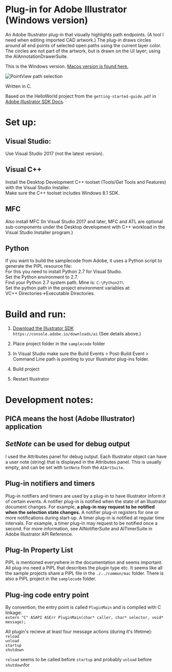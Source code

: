 # Plug-in for Adobe Illustrator (Windows version)
An Adobe Illustrator plug-in that visually highlights path endpoints. (A tool I need when editing imported CAD artwork.) The plug-in draws circles around all end points of selected open paths using the current layer color. The circles are not part of the artwork, but is drawn on the UI layer; using the AIAnnotationDrawerSuite. 

This is the Windows version. [Macos version is found here.](https://github.com/superpanic/PointView)

![PointView path selection](http://superpanic.com/pointview/pvart.png)

Written in C.  

Based on the HelloWorld project from the `getting-started-guide.pdf` in [Adobe Illustrator SDK Docs](https://console.adobe.io/downloads/ai).  

# Set up:

## Visual Studio:
Use Visual Studio 2017 (not the latest version).  

## Visual C++  
Install the Desktop Development C++ toolset (Tools/Get Tools and Features) with the Visual Studio Installer.  
Make sure the C++ toolset includes Windows 8.1 SDK.  

## MFC  
Also install MFC (In Visual Studio 2017 and later, MFC and ATL are optional sub-components under the Desktop development with C++ workload in the Visual Studio Installer program.)  

## Python
If you want to build the samplecode from Adobe, it uses a Python script to generate the PiPL resource file:  
For this you need to install Python 2.7 for Visual Studio.  
Set the Python environment to 2.7.  
Find your Python 2.7 system path. Mine is: `C:\Python27\`  
Set the python path in the project environment variables at:  
VC++ Directories->Executable Directories.

# Build and run:

1. [Download the Illustrator SDK](https://console.adobe.io/downloads/ai)  
`https://console.adobe.io/downloads/ai`
(See details above.)  

2. Place project folder in the `samplecode` folder

3. In Visual Studio make sure the Build Events > Post-Build Event > Command Line path is pointing to your Illustrator plug-ins folder.

4. Build project

5. Restart Illustrator

# Development notes:

## PICA means the host (Adobe Illustrator) application

## *SetNote* can be used for debug output
I used the Attributes panel for debug output. Each Illustrator object can have a user note (string) that is displayed in the Attributes panel. This is usually empty, and can be set with `SetNote` from the `AIArtSuite`.

## Plug-in notifiers and timers
Plug-in notifiers and timers are used by a plug-in to have Illustrator inform it of certain events.
A notifier plug-in is notified when the state of an Illustrator document changes. For example, **a plug-in may request to be notified when the selection state changes.** A notifier plug-in registers for one or more notifications during start-up.
A timer plug-in is notified at regular time intervals. For example, a timer plug-in may request to be notified
once a second.
For more information, see AINotifierSuite and AITimerSuite in Adobe Illustrator API Reference.

## Plug-In Property List
PiPL is mentioned everywhere in the documentation and seems important. All plug-ins need a PiPL that describes the plugin type etc.
It seems like all the sample projects share a PiPL file in the `./../common/mac` folder. There is also a PiPL project in the `samplecode` folder.

## Plug-ing code entry point
By convention, the entry point is called `PluginMain` and is compiled with C linkage:  
`extern "C" ASAPI ASErr PluginMain(char* caller, char* selector, void* message);`

All plugin's recieve at least four message actions (during it's lifetime):  
`reload`  
`unload`  
`startup`  
`shutdown`  

`reload` seems to be called before `startup`
and probably `unload` before `shutdown`for 
